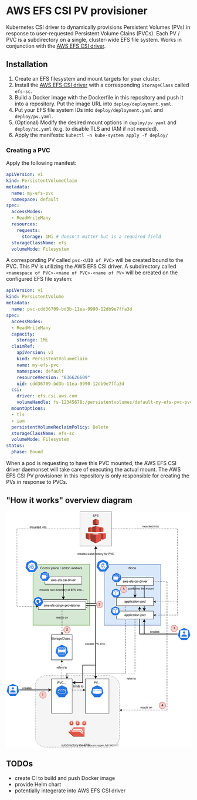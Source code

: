 # AWS EFS CSI PV provisioner

Kubernetes CSI driver to dynamically provisions Persistent Volumes (PVs) in response to user-requested Persistent Volume Clains (PVCs). Each PV / PVC is a subdirectory on a single, cluster-wide EFS file system. Works in conjunction with the [AWS EFS CSI driver](https://github.com/kubernetes-sigs/aws-efs-csi-driver).

## Installation

1. Create an EFS filesystem and mount targets for your cluster.
2. Install the [AWS EFS CSI driver](https://github.com/kubernetes-sigs/aws-efs-csi-driver) with a corresponding `StorageClass` called `efs-sc`.
3. Build a Docker image with the Dockerfile in this repository and push it into a repository. Put the image URL into `deploy/deployment.yaml`.
4. Put your EFS file system IDs into `deploy/deployment.yaml` and `deploy/pv.yaml`.
5. (Optional) Modify the desired mount options in `deploy/pv.yaml` and `deploy/sc.yaml` (e.g. to disable TLS and IAM if not needed).
6. Apply the manifests: `kubectl -n kube-system apply -f deploy/`

### Creating a PVC

Apply the following manifest:

```yaml
apiVersion: v1
kind: PersistentVolumeClaim
metadata:
  name: my-efs-pvc
  namespace: default
spec:
  accessModes:
  - ReadWriteMany
  resources:
    requests:
      storage: 1Mi # doesn't matter but is a required field
  storageClassName: efs
  volumeMode: Filesystem
```

A corresponding PV called `pvc-<UID of PVC>` will be created bound to the PVC. This PV is utilizing the AWS EFS CSI driver. A subdirectory called `<namespace of PVC>-<name of PVC>-<name of PV>` will be created on the configured EFS file system:

```yaml
apiVersion: v1
kind: PersistentVolume
metadata:
  name: pvc-cdd36709-bd3b-11ea-9990-12db9e7ffa3d
spec:
  accessModes:
  - ReadWriteMany
  capacity:
    storage: 1Mi
  claimRef:
    apiVersion: v1
    kind: PersistentVolumeClaim
    name: my-efs-pvc
    namespace: default
    resourceVersion: "836626609"
    uid: cdd36709-bd3b-11ea-9990-12db9e7ffa3d
  csi:
    driver: efs.csi.aws.com
    volumeHandle: fs-12345678:/persistentvolumes/default-my-efs-pvc-pvc-cdd36709-bd3b-11ea-9990-12db9e7ffa3d
  mountOptions:
  - tls
  - iam
  persistentVolumeReclaimPolicy: Delete
  storageClassName: efs-sc
  volumeMode: Filesystem
status:
  phase: Bound
```

When a pod is requesting to have this PVC mounted, the AWS EFS CSI driver daemonset will take care of executing the actual mount. The AWS EFS CSI PV provisioner in this repository is only responsible for creating the PVs in response to PVCs.

## "How it works" overview diagram

![](docs/overview.svg)

## TODOs

* create CI to build and push Docker image
* provide Helm chart
* potentially integerate into AWS EFS CSI driver
